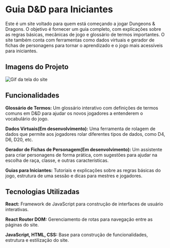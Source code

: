 # Guia D&D para Iniciantes

Este é um site voltado para quem está começando a jogar Dungeons & Dragons. O objetivo é fornecer um guia completo, com explicações sobre as regras básicas, mecânicas de jogo e glossário de termos importantes. O site também conta com ferramentas como dados virtuais e gerador de fichas de personagens para tornar o aprendizado e o jogo mais acessíveis para iniciantes.

## Imagens do Projeto
<img src="./src/imagens/site.gif" alt="Gif da tela do site">

## Funcionalidades

**Glossário de Termos:** Um glossário interativo com definições de termos comuns em D&D para ajudar os novos jogadores a entenderem o vocabulário do jogo.

**Dados Virtuais(Em desenvolvimento):** Uma ferramenta de rolagem de dados que permite aos jogadores rolar diferentes tipos de dados, como D4, D6, D20, etc.

**Gerador de Fichas de Personagem(Em desenvolvimento):** Um assistente para criar personagens de forma prática, com sugestões para ajudar na escolha de raça, classe, e outras características.

**Guias para Iniciantes:** Tutoriais e explicações sobre as regras básicas do jogo, estrutura de uma sessão e dicas para mestres e jogadores.
## Tecnologias Utilizadas

**React:** Framework de JavaScript para construção de interfaces de usuário interativas.

**React Router DOM:** Gerenciamento de rotas para navegação entre as páginas do site. 

**JavaScript, HTML, CSS:** Base para construção de funcionalidades, estrutura e estilização do site.






